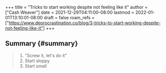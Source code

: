 +++
title = "Tricks to start working despite not feeling like it"
author = ["Cash Weaver"]
date = 2021-12-29T04:11:00-08:00
lastmod = 2022-01-01T13:10:01-08:00
draft = false
roam_refs = ["https://www.deprocrastination.co/blog/3-tricks-to-start-working-despite-not-feeling-like-it"]
+++

## Summary {#summary}

> 1.  "Screw it, let's do it"
> 2.  Start sloppy
> 3.  Start small
